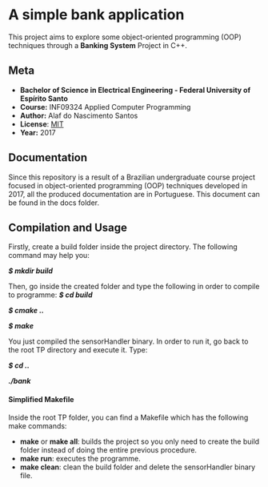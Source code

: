 # A simple bank application
This project aims to explore some object-oriented programming (OOP) techniques through a **Banking System** Project in C++.


## Meta
 * **Bachelor of Science in Electrical Engineering - Federal University of Espírito Santo**
 * **Course:** INF09324 Applied Computer Programming
 * **Author:** Alaf do Nascimento Santos
 * **License**: [MIT](LICENSE)
 * **Year:** 2017

## Documentation
Since this repository is a result of a Brazilian undergraduate course project focused in object-oriented programming (OOP) techniques developed in 2017, all the produced documentation are in Portuguese. This document can be found in the docs folder.

## Compilation and Usage
Firstly, create a build folder inside the project directory. The following command may help you:

***$ mkdir build***

Then, go inside the created folder and type the following in order to compile to programme:
***$ cd build***

***$ cmake ..***

***$ make***

You just compiled the sensorHandler binary. In order to run it, go back to the root TP directory and execute it. Type:

***$ cd ..***

***./bank***

#### Simplified Makefile
Inside the root TP folder, you can find a Makefile which has the following make commands:

- **make** or **make all**: builds the project so you only need to create the build folder instead of doing the entire previous procedure.
- **make run**: executes the programme.
- **make clean**: clean the build folder and delete the sensorHandler binary file.
